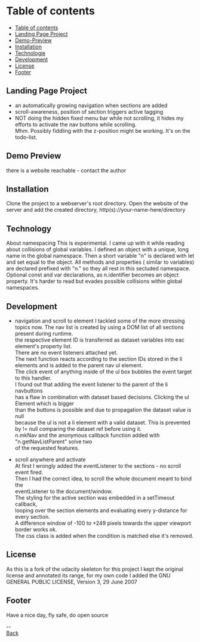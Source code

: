 # Table of contents
- [Table of contents](#table-of-contents)
- [Landing Page Project](#landing-page-project)
- [Demo-Preview](#demo-preview)
- [Installation](#installation)
- [Technologie](#technology)
- [Development](#development)
- [License](#license)
- [Footer](#footer)

## Landing Page Project

- an automatically growing navigation when sections are added
- scroll-awareness, position of section triggers active tagging
- NOT doing the hidden fixed menu bar  while not scrolling, it hides my efforts to activate the nav buttons while scrolling.  
  Mhm. Possibly fiddling with the z-position might be working. It's on the todo-list.

## Demo Preview
there is a website reachable - contact the author
## Installation

Clone the project to a webserver's root directory.
Open the website of the server and add the created directory, http(s)://your-name-here/directory

## Technology

About namespacing
This is experimental. I came up with it while reading about collisions of global variables.
I defined an object with a unique, long name in the global namespace.
Then a short variable "n" is declared with let and set equal to the object.
All methods and properties ( similar to variables) are declared prefixed with "n."   so they all rest in this secluded namespace.
Optional const and var declarations, as n.identifier becomes an object property.
It's harder to read but evades possible collisions within global namespaces.

## Development
- navigation and scroll to element
I tackled some of the more stressing topics now. 
The nav list is created by using a DOM list of all sections present during runtime.  
the respective element ID is transferred as dataset variables into eac element's property list.  
There are no event listeners attached yet.  
The next function reacts according to the section IDs stored in the li elements and is added to the parent nav ul element.  
The click event of anything inside of the ul box bubbles the event target to this handler.  
I found out that  adding the event listener to the parent of the li navbuttons  
has a flaw in combination with dataset based decisions. Clicking the ul Element which is bigger    
than the buttons is possible and due to propagation the dataset value is null    
because the ul is not a li element with a valid dataset. This is prevented by != null comparing the dataset ref before using it.  
n.mkNav and the anonymous callback function added with "n.getNavListParent" solve two   
of the requested features.  

- scroll anywhere and activate  
At first I wrongly added the eventListener to the sections  - no scroll event fired.  
Then I had the correct idea, to scroll the whole document meant to bind the   
eventListener to the document/window.  
The styling for the active section was embedded in a setTimeout callback,  
looping over the section elements and evaluating every y-distance for every section.  
A difference window of -100 to +249 pixels towards the upper viewport border works ok.  
The css class is added when the condition is matched else it's removed.  

## License
As this is a fork of the udacity skeleton for this project
I kept the original license and annotated its range, for my own
code I added the GNU GENERAL PUBLIC LICENSE, Version 3, 29 June 2007


## Footer
Have a nice day, fly safe, do open source

--  
[Back](#table-of-contents)